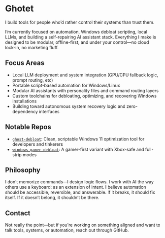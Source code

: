 # Ghotet

I build tools for people who’d rather control their systems than trust them.

I’m currently focused on automation, Windows debloat scripting, local LLMs, and building a self-repairing AI assistant stack. Everything I make is designed to be modular, offline-first, and under your control—no cloud lock-in, no marketing fluff.

## Focus Areas

- Local LLM deployment and system integration (GPU/CPU fallback logic, prompt routing, etc)
- Portable script-based automation for Windows/Linux
- Modular AI assistants with personality files and command routing layers
- Custom toolchains for debloating, optimizing, and recovering Windows installations
- Building toward autonomous system recovery logic and zero-dependency interfaces

## Notable Repos

- [`ghost-debloat`](https://github.com/Ghotet/ghost-debloat): Clean, scriptable Windows 11 optimization tool for developers and tinkerers
- [`windows-gamer-debloat`](https://github.com/Ghotet/windows-gamer-debloat): A gamer-first variant with Xbox-safe and full-strip modes

## Philosophy

I don’t memorize commands—I design logic flows. I work with AI the way others use a keyboard: as an extension of intent. I believe automation should be accessible, reversible, and answerable. If it breaks, it should fix itself. If it doesn’t belong, it shouldn’t be there.

## Contact

Not really the point—but if you're working on something aligned and want to talk tools, systems, or automation, reach out through GitHub.

